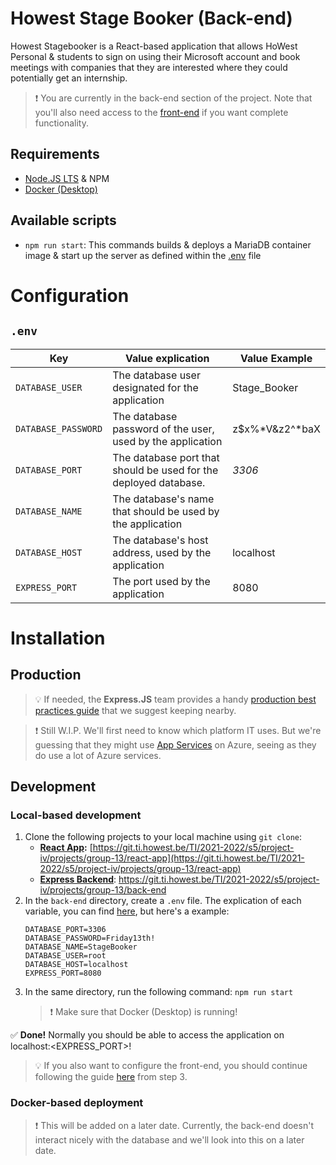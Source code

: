 # Howest Stage Booker (Back-end)

Howest Stagebooker is a React-based application that allows HoWest Personal & students to sign on using their Microsoft account and book meetings with companies that they are interested where they could potentially get an internship.

> :exclamation: You are currently in the back-end section of the project. Note that you'll also need access to the [front-end](https://git.ti.howest.be/TI/2021-2022/s5/project-iv/projects/group-13/react-app) if you want complete functionality.

## Requirements
- [Node.JS LTS](https://nodejs.org/en/download/) & NPM
- [Docker (Desktop)](https://www.docker.com/get-started)

## Available scripts
- `npm run start`: This commands builds & deploys a MariaDB container image & start up the server as defined within the [.env](#env) file

# Configuration
## `.env`
|Key|Value explication|Value Example|
|---|---|---|
|`DATABASE_USER`|The database user designated for the application|Stage_Booker|
|`DATABASE_PASSWORD`|The database password of the user, used by the application|z$x%*V&z2^*baX|
|`DATABASE_PORT`|The database port that should be used for the deployed database.|*3306*|
|`DATABASE_NAME`|The database's name that should be used by the application|
|`DATABASE_HOST`|The database's host address, used by the application|localhost|
|`EXPRESS_PORT`|The port used by the application|8080|

# Installation
## Production
> :bulb: If needed, the **Express.JS** team provides a handy [production best practices guide](https://expressjs.com/en/advanced/best-practice-performance.html) that we suggest keeping nearby.

> :exclamation: Still W.I.P. We'll first need to know which platform IT uses. But we're guessing that they might use [App Services](https://azure.microsoft.com/en-us/services/app-service/) on Azure, seeing as they do use a lot of Azure services.

## Development
### Local-based development
1. Clone the following projects to your local machine using `git clone`:
   - **[React App](https://git.ti.howest.be/TI/2021-2022/s5/project-iv/projects/group-13/react-app):** [https://git.ti.howest.be/TI/2021-2022/s5/project-iv/projects/group-13/react-app](https://git.ti.howest.be/TI/2021-2022/s5/project-iv/projects/group-13/react-app)
   - **[Express Backend](https://git.ti.howest.be/TI/2021-2022/s5/project-iv/projects/group-13/back-end)**: https://git.ti.howest.be/TI/2021-2022/s5/project-iv/projects/group-13/back-end
2. In the `back-end` directory, create a `.env` file. The explication of each variable, you can find [here](#env), but here's a example:
    ```dotenv
    DATABASE_PORT=3306
    DATABASE_PASSWORD=Friday13th!
    DATABASE_NAME=StageBooker
    DATABASE_USER=root
    DATABASE_HOST=localhost
    EXPRESS_PORT=8080
    ```
3. In the same directory, run the following command: `npm run start`
    > :exclamation: Make sure that Docker (Desktop) is running!

:white_check_mark: **Done!** Normally you should be able to access the application on localhost:<EXPRESS_PORT>!

> :bulb: If you also want to configure the front-end, you should continue following the guide [here](https://git.ti.howest.be/TI/2021-2022/s5/project-iv/projects/group-13/react-app/README.md) from step 3.

### Docker-based deployment

> :exclamation: This will be added on a later date. Currently, the back-end doesn't interact nicely with the database and we'll look into this on a later date.

